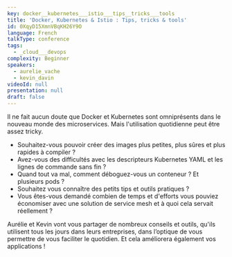 ```yaml
---
key: docker__kubernetes___istio___tips__tricks___tools
title: 'Docker, Kubernetes & Istio : Tips, tricks & tools'
id: 0XqyD15XmnVBqKH26Y9O
language: French
talkType: conference
tags:
  - _cloud___devops
complexity: Beginner
speakers:
  - aurelie_vache
  - kevin_davin
videoId: null
presentation: null
draft: false
---
```

Il ne fait aucun doute que Docker et Kubernetes sont omniprésents dans le nouveau monde des microservices. Mais l'utilisation quotidienne peut être assez tricky.
- Souhaitez-vous pouvoir créer des images plus petites, plus sûres et plus rapides à compiler ?
- Avez-vous des difficultés avec les descripteurs Kubernetes YAML et les lignes de commande sans fin ?
- Quand tout va mal, comment déboguez-vous un conteneur ? Et plusieurs pods ?
- Souhaitez vous connaître des petits tips et outils pratiques ?
- Vous êtes-vous demandé combien de temps et d'efforts vous pouviez économiser avec une solution de service mesh et à quoi cela servait réellement ?

Aurélie et Kevin vont vous partager de nombreux conseils et outils, qu'ils utilisent tous les jours dans leurs entreprises, dans l’optique de vous permettre de vous faciliter le quotidien. Et cela améliorera également vos applications !